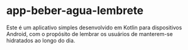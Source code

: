 # app-beber-agua-lembrete

Este é um aplicativo simples desenvolvido em Kotlin para dispositivos Android, com o propósito de lembrar os usuários de manterem-se hidratados ao longo do dia.
